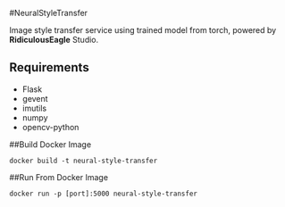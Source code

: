 #NeuralStyleTransfer

Image style transfer service using trained model from torch, powered by **RidiculousEagle** Studio.

## Requirements

- Flask
- gevent
- imutils
- numpy
- opencv-python

##Build Docker Image

`docker build -t neural-style-transfer`

##Run From Docker Image

`docker run -p [port]:5000 neural-style-transfer`
